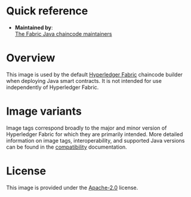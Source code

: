 # Quick reference

- **Maintained by**:  
  [The Fabric Java chaincode maintainers](https://github.com/hyperledger/fabric-chaincode-java)

# Overview

This image is used by the default [Hyperledger Fabric](https://hyperledger-fabric.readthedocs.io/) chaincode builder when deploying Java smart contracts. It is not intended for use independently of Hyperledger Fabric.

# Image variants

Image tags correspond broadly to the major and minor version of Hyperledger Fabric for which they are primarily intended. More detailed information on image tags, interoperability, and supported Java versions can be found in the [compatibility](https://github.com/hyperledger/fabric-chaincode-java/blob/main/COMPATIBILITY.md) documentation.

# License

This image is provided under the [Apache-2.0](https://github.com/hyperledger/fabric-chaincode-java/blob/main/LICENSE) license.
